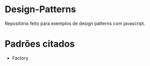 # Design-Patterns
Repositório feito para exemplos de design patterns com javascript.

# Padrões citados

- Factory

